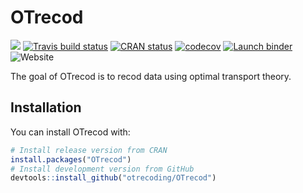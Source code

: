
# OTrecod

<!-- badges: start -->

[![](https://img.shields.io/badge/docs-latest-blue.svg)](https://juliavlasov.github.io/SemiLagrangian.jl/dev)
[![Travis build
status](https://travis-ci.org/otrecoding/OTrecod.svg?branch=master)](https://travis-ci.org/otrecoding/OTrecod)
[![CRAN
status](https://www.r-pkg.org/badges/version/OTrecod)](https://cran.r-project.org/package=OTrecod)
[![codecov](https://codecov.io/gh/otrecoding/OTrecod/branch/master/graph/badge.svg)](https://codecov.io/gh/otrecoding/OTrecod)
[![Launch
binder](http://mybinder.org/badge.svg)](https://mybinder.org/v2/gh/otrecoding/OTrecod/master)
![Website](https://img.shields.io/website?url=https%3A%2F%2Fotrecoding.github.io%2FOTrecod%2F)
<!-- badges: end -->

The goal of OTrecod is to recod data using optimal transport theory.

## Installation

You can install OTrecod with:

``` r
# Install release version from CRAN
install.packages("OTrecod")
# Install development version from GitHub
devtools::install_github("otrecoding/OTrecod")
```
